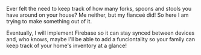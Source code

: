 Ever felt the need to keep track of how many forks, spoons and stools you have around on your house? Me neither, but my fianceé did! So here I am trying to make something out of it.

Eventually, I will implement Firebase so it can stay synced between devices and, who knows, maybe I'll be able to add a funciontality so your family can keep track of your home's inventory at a glance!
